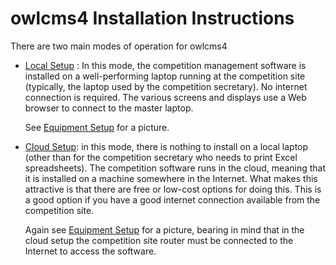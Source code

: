 # owlcms4 Installation Instructions

There are two main modes of operation for owlcms4

  * [Local Setup](LocalSetup.md) : In this mode, the competition management software is installed on a well-performing laptop  running at the competition site (typically, the laptop used by the competition secretary).  No internet connection is required. The various screens and displays use a Web browser to connect to the master laptop. 

    See [Equipment Setup](EquipmentSetup.md) for a picture.

  * [Cloud Setup](Heroku.md): in this mode, there is nothing to install on a local laptop (other than for the competition secretary who needs to print Excel spreadsheets).  The competition software runs in the cloud, meaning that it is installed on a machine somewhere in the Internet.  What makes this attractive is that there are free or low-cost options for doing this.  This is a good option if you have a good internet connection available from the competition site.  

    Again see [Equipment Setup](EquipmentSetup.md) for a picture, bearing in mind that in the cloud setup the competition site router must be connected to the Internet to access the software.